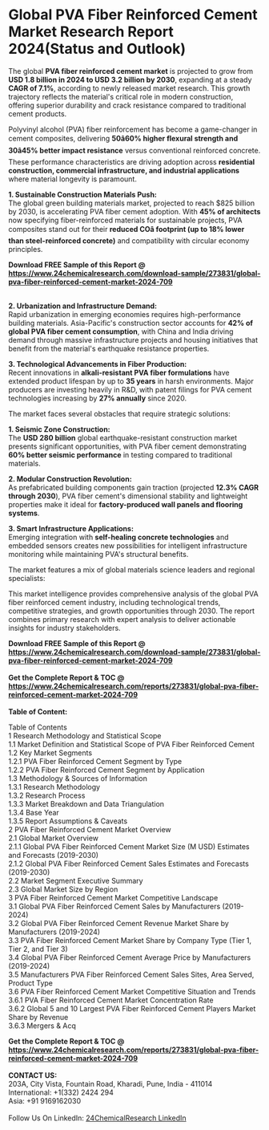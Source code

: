 <h1>Global PVA Fiber Reinforced Cement Market Research Report 2024(Status and Outlook)</h1><p>The global <strong>PVA fiber reinforced cement market</strong> is projected to grow from <strong>USD 1.8 billion in 2024 to USD 3.2 billion by 2030</strong>, expanding at a steady <strong>CAGR of 7.1%</strong>, according to newly released market research. This growth trajectory reflects the material's critical role in modern construction, offering superior durability and crack resistance compared to traditional cement products.</p><p>Polyvinyl alcohol (PVA) fiber reinforcement has become a game-changer in cement composites, delivering <strong>50â60% higher flexural strength and 30â45% better impact resistance</strong> versus conventional reinforced concrete. These performance characteristics are driving adoption across <strong>residential construction, commercial infrastructure, and industrial applications</strong> where material longevity is paramount.</p><p><strong>1. Sustainable Construction Materials Push:</strong><br>
The global green building materials market, projected to reach $825 billion by 2030, is accelerating PVA fiber cement adoption. With <strong>45% of architects</strong> now specifying fiber-reinforced materials for sustainable projects, PVA composites stand out for their <strong>reduced COâ footprint (up to 18% lower than steel-reinforced concrete)</strong> and compatibility with circular economy principles.</p><div><b>Download FREE Sample of this Report @ 
            <a href="https://www.24chemicalresearch.com/download-sample/273831/global-pva-fiber-reinforced-cement-market-2024-709">
            https://www.24chemicalresearch.com/download-sample/273831/global-pva-fiber-reinforced-cement-market-2024-709</a></b></div><br><p><strong>2. Urbanization and Infrastructure Demand:</strong><br>
Rapid urbanization in emerging economies requires high-performance building materials. Asia-Pacific's construction sector accounts for <strong>42% of global PVA fiber cement consumption</strong>, with China and India driving demand through massive infrastructure projects and housing initiatives that benefit from the material's earthquake resistance properties.</p><p><strong>3. Technological Advancements in Fiber Production:</strong><br>
Recent innovations in <strong>alkali-resistant PVA fiber formulations</strong> have extended product lifespan by up to <strong>35 years</strong> in harsh environments. Major producers are investing heavily in R&amp;D, with patent filings for PVA cement technologies increasing by <strong>27% annually</strong> since 2020.</p><p>The market faces several obstacles that require strategic solutions:</p><p><strong>1. Seismic Zone Construction:</strong><br>
The <strong>USD 280 billion</strong> global earthquake-resistant construction market presents significant opportunities, with PVA fiber cement demonstrating <strong>60% better seismic performance</strong> in testing compared to traditional materials.</p><p><strong>2. Modular Construction Revolution:</strong><br>
As prefabricated building components gain traction (projected <strong>12.3% CAGR through 2030</strong>), PVA fiber cement's dimensional stability and lightweight properties make it ideal for <strong>factory-produced wall panels and flooring systems</strong>.</p><p><strong>3. Smart Infrastructure Applications:</strong><br>
Emerging integration with <strong>self-healing concrete technologies</strong> and embedded sensors creates new possibilities for intelligent infrastructure monitoring while maintaining PVA's structural benefits.</p><p>The market features a mix of global materials science leaders and regional specialists:</p><p>This market intelligence provides comprehensive analysis of the global PVA fiber reinforced cement industry, including technological trends, competitive strategies, and growth opportunities through 2030. The report combines primary research with expert analysis to deliver actionable insights for industry stakeholders.</p><div><b>Download FREE Sample of this Report @ 
            <a href="https://www.24chemicalresearch.com/download-sample/273831/global-pva-fiber-reinforced-cement-market-2024-709">
            https://www.24chemicalresearch.com/download-sample/273831/global-pva-fiber-reinforced-cement-market-2024-709</a></b></div><br><div><b>Get the Complete Report & TOC @ 
            <a href="https://www.24chemicalresearch.com/reports/273831/global-pva-fiber-reinforced-cement-market-2024-709">
            https://www.24chemicalresearch.com/reports/273831/global-pva-fiber-reinforced-cement-market-2024-709</a></b></div><br>
            <b>Table of Content:</b><p>Table of Contents<br />
1 Research Methodology and Statistical Scope<br />
1.1 Market Definition and Statistical Scope of PVA Fiber Reinforced Cement<br />
1.2 Key Market Segments<br />
1.2.1 PVA Fiber Reinforced Cement Segment by Type<br />
1.2.2 PVA Fiber Reinforced Cement Segment by Application<br />
1.3 Methodology & Sources of Information<br />
1.3.1 Research Methodology<br />
1.3.2 Research Process<br />
1.3.3 Market Breakdown and Data Triangulation<br />
1.3.4 Base Year<br />
1.3.5 Report Assumptions & Caveats<br />
2 PVA Fiber Reinforced Cement Market Overview<br />
2.1 Global Market Overview<br />
2.1.1 Global PVA Fiber Reinforced Cement Market Size (M USD) Estimates and Forecasts (2019-2030)<br />
2.1.2 Global PVA Fiber Reinforced Cement Sales Estimates and Forecasts (2019-2030)<br />
2.2 Market Segment Executive Summary<br />
2.3 Global Market Size by Region<br />
3 PVA Fiber Reinforced Cement Market Competitive Landscape<br />
3.1 Global PVA Fiber Reinforced Cement Sales by Manufacturers (2019-2024)<br />
3.2 Global PVA Fiber Reinforced Cement Revenue Market Share by Manufacturers (2019-2024)<br />
3.3 PVA Fiber Reinforced Cement Market Share by Company Type (Tier 1, Tier 2, and Tier 3)<br />
3.4 Global PVA Fiber Reinforced Cement Average Price by Manufacturers (2019-2024)<br />
3.5 Manufacturers PVA Fiber Reinforced Cement Sales Sites, Area Served, Product Type<br />
3.6 PVA Fiber Reinforced Cement Market Competitive Situation and Trends<br />
3.6.1 PVA Fiber Reinforced Cement Market Concentration Rate<br />
3.6.2 Global 5 and 10 Largest PVA Fiber Reinforced Cement Players Market Share by Revenue<br />
3.6.3 Mergers & Acq</p><div><b>Get the Complete Report & TOC @ 
            <a href="https://www.24chemicalresearch.com/reports/273831/global-pva-fiber-reinforced-cement-market-2024-709">
            https://www.24chemicalresearch.com/reports/273831/global-pva-fiber-reinforced-cement-market-2024-709</a></b></div><br><b>CONTACT US:</b><br>
            203A, City Vista, Fountain Road, Kharadi, Pune, India - 411014<br>
            International: +1(332) 2424 294<br>
            Asia: +91 9169162030 <br><br>
            Follow Us On LinkedIn: <a href="https://www.linkedin.com/company/24chemicalresearch/">24ChemicalResearch LinkedIn</a>